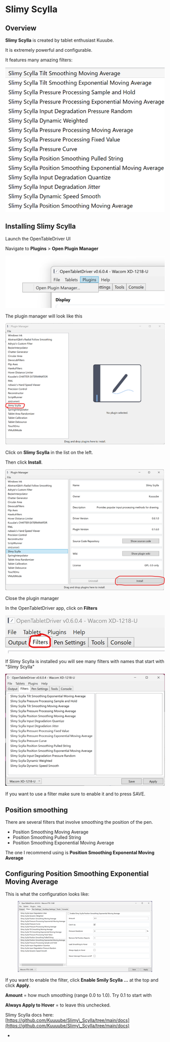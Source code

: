 # Slimy Scylla

## Overview

**Slimy Scylla** is created by tablet enthusiast Kuuube.&#x20;

It is extremely powerful and configurable.

It features many amazing filters:

<img src="../../../.gitbook/assets/image (441).png" alt="" data-size="original">

##

## Installing Slimy Scylla

Launch the OpenTableDriver UI

Navigate to **Plugins** > **Open Plugin Manager**&#x20;

<img src="../../../.gitbook/assets/image (314).png" alt="" data-size="original">

The plugin manager will look like this

<img src="../../../.gitbook/assets/image (422).png" alt="" data-size="original">

Click on **Slimy Scylla** in the list on the left.

Then click **Install**.

![](<../../../.gitbook/assets/image (311).png>)

Close the plugin manager

In the OpenTabletDriver app, click on **Filters**

![](<../../../.gitbook/assets/image (340).png>)

If Slimy Scylla is installed you will see many filters with names that start with "Slimy Scylla"

![](<../../../.gitbook/assets/image (141).png>)

If you want to use a filter make sure to enable it and to press SAVE.

## Position smoothing&#x20;

There are several filters that involve smoothing the position of the pen.

* Position Smoothing Moving Average
* Position Smoothing Pulled String
* Position Smoothing Exponential Moving Average &#x20;

The one I recommend using is **Position Smoothing Exponental Moving Average**

## Configuring Position Smoothing Exponential Moving Average

This is what the configuration looks like:&#x20;

<figure><img src="../../../.gitbook/assets/image (365).png" alt=""><figcaption></figcaption></figure>

If you want to enable the filter, click **Enable Smily Scylla ...** at the top and click **Apply**.

**Amount** = how much smoothing (range 0.0 to 1.0). Try 0.1 to start with

**Always Apply to Hover** = to leave this unchecked.&#x20;

Slimy Scylla docs here: [https://github.com/Kuuuube/Slimy\_Scylla/tree/main/docs](https://github.com/Kuuuube/Slimy\_Scylla/tree/main/docs)



*
